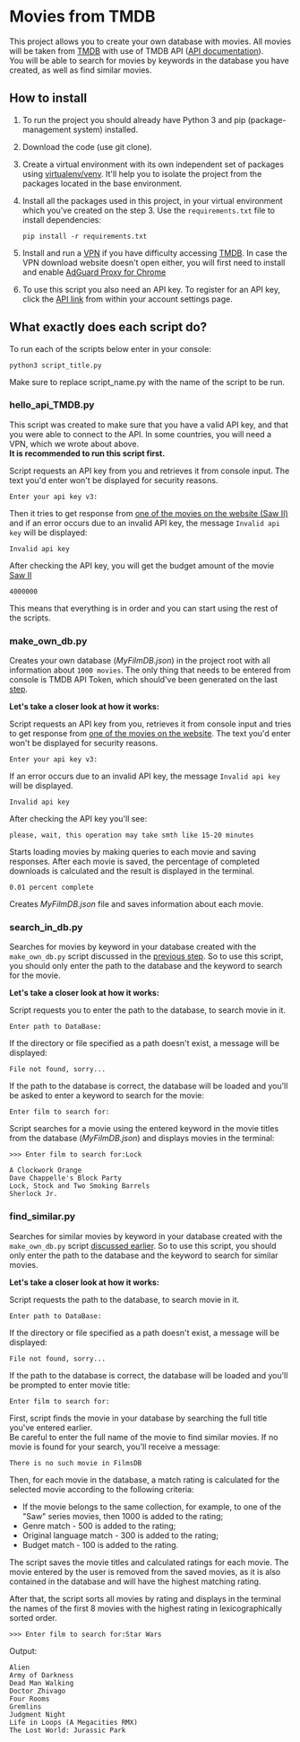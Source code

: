 # Movies from TMDB

This project allows you to create your own database with movies. All movies will be taken from [TMDB](https://www.themoviedb.org/) with use of TMDB API ([API documentation](https://developer.themoviedb.org/docs)).<br>
You will be able to search for movies by keywords in the database you have created, as well as find similar movies.

## How to install

1. To run the project you should already have Python 3 and pip (package-management system) installed.

2. Download the code (use git clone).

3. Create a virtual environment with its own independent set of packages using [virtualenv/venv](https://docs.python.org/3/library/venv.html). It'll help you to isolate the project from the packages located in the base environment.

4. Install all the packages used in this project, in your virtual environment which you've created on the step 3. Use the `requirements.txt` file to install dependencies:
   ```
   pip install -r requirements.txt
   ```
5. Install and run a [VPN](https://adguard-vpn.com/ru/welcome.html) if you have difficulty accessing [TMDB](https://www.themoviedb.org/).
In case the VPN download website doesn't open either, you will first need to install and enable [AdGuard Proxy for Chrome](https://chrome.google.com/webstore/detail/adguard-vpn-%E2%80%94-free-secure/hhdobjgopfphlmjbmnpglhfcgppchgje?hl=ru)

1. To use this script you also need an API key. To register for an API key, click the [API link](https://www.themoviedb.org/settings/api) from within your account settings page.


## What exactly does each script do?

To run each of the scripts below enter in your console:
```
python3 script_title.py
```
Make sure to replace script_name.py with the name of the script to be run.


### hello_api_TMDB.py
This script was created to make sure that you have a valid API key, and that you were able to connect to the API. In some countries, you will need a VPN, which we wrote about above.<br> **It is recommended to run this script first.**

Script requests an API key from you and retrieves it from console input.
The text you'd enter won't be displayed for security reasons.
```
Enter your api key v3:
```

Then it tries to get response from [one of the movies on the website (Saw II)](https://www.themoviedb.org/movie/215-saw-ii) and if an error occurs due to an invalid API key, the message `Invalid api key` will be displayed:
```
Invalid api key
```
After checking the API key, you will get the budget amount of the movie [Saw II](https://www.themoviedb.org/movie/215-saw-ii)<br>

```
4000000
```
This means that everything is in order and you can start using the rest of the scripts.


### make_own_db.py

Creates your own database (*MyFilmDB.json*) in the project root with all information about `1000 movies`. The only thing that needs to be entered from console is TMDB API Token, which should've been generated on the last [step](https://gist.github.com/michaelmatasyants/6a8f2ff249e317cb6ec6f5b1d560a9fa#:~:text=To%20use%20this%20script%20you%20also%20need%20an%20API%20key.%20To%20register%20for%20an%20API%20key%2C%20click%20the%20API%20link%20from%20within%20your%20account%20settings%20page.).


**Let's take a closer look at how it works:**

Script requests an API key from you, retrieves it from console input and tries to get response from [one of the movies on the website](https://www.themoviedb.org/movie/2-ariel).
The text you'd enter won't be displayed for security reasons.
```
Enter your api key v3:
```

If an error occurs due to an invalid API key, the message `Invalid api key` will be displayed.
```
Invalid api key
```

After checking the API key you'll see:
```
please, wait, this operation may take smth like 15-20 minutes
```
Starts loading movies by making queries to each movie and saving responses.
After each movie is saved, the percentage of completed downloads is calculated and the result is displayed in the terminal.
  ```
  0.01 percent complete
  ```
Creates *MyFilmDB.json* file and saves information about each movie.


### search_in_db.py
Searches for movies by keyword in your database created with the `make_own_db.py` script discussed in the [previous step](https://gist.github.com/michaelmatasyants/6a8f2ff249e317cb6ec6f5b1d560a9fa#make_own_dbpy). So to use this script, you should only enter the path to the database and the keyword to search for the movie.

**Let's take a closer look at how it works:**

Script requests you to enter the path to the database, to search movie in it.
```
Enter path to DataBase:
```
If the directory or file specified as a path doesn't exist, a message will be displayed:
```
File not found, sorry...
```
If the path to the database is correct, the database will be loaded and you'll be asked to enter a keyword to search for the movie:
```
Enter film to search for:
```
Script searches for a movie using the entered keyword in the movie titles from the database (*MyFilmDB.json*) and displays movies in the terminal:
```
>>> Enter film to search for:Lock

A Clockwork Orange
Dave Chappelle's Block Party
Lock, Stock and Two Smoking Barrels
Sherlock Jr.
```


### find_similar.py
Searches for similar movies by keyword in your database created with the `make_own_db.py` script [discussed earlier](https://gist.github.com/michaelmatasyants/6a8f2ff249e317cb6ec6f5b1d560a9fa#make_own_dbpy). So to use this script, you should only enter the path to the database and the keyword to search for similar movies.

**Let's take a closer look at how it works:**

Script requests the path to the database, to search movie in it.
```
Enter path to DataBase:
```
If the directory or file specified as a path doesn't exist, a message will be displayed:
```
File not found, sorry...
```
If the path to the database is correct, the database will be loaded and you'll be prompted to enter movie title:
```
Enter film to search for:
```
First, script finds the movie in your database by searching the full title you've entered earlier.<br>
Be careful to enter the full name of the movie to find similar movies.
If no movie is found for your search, you'll receive a message:
```
There is no such movie in FilmsDB
```
Then, for each movie in the database, a match rating is calculated for the selected movie according to the following criteria:
  - If the movie belongs to the same collection, for example, to one of the "Saw" series movies, then 1000 is added to the rating;
  - Genre match - 500 is added to the rating;
  - Original language match - 300 is added to the rating;
  - Budget match - 100 is added to the rating.

The script saves the movie titles and calculated ratings for each movie. The movie entered by the user is removed from the saved movies, as it is also contained in the database and will have the highest matching rating.

After that, the script sorts all movies by rating and displays in the terminal the names of the first 8 movies with the highest rating in lexicographically sorted order.
  ```
  >>> Enter film to search for:Star Wars
  ```
  Output:
  ```
  Alien
  Army of Darkness
  Dead Man Walking
  Doctor Zhivago
  Four Rooms
  Gremlins
  Judgment Night
  Life in Loops (A Megacities RMX)
  The Lost World: Jurassic Park
  ```
